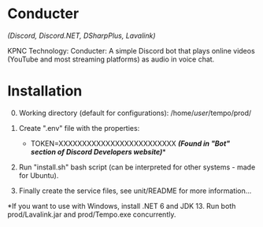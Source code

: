 # Conducter

*(Discord, Discord.NET, DSharpPlus, Lavalink)*

KPNC Technology: Conducter: A simple Discord bot that plays online videos (YouTube and most streaming platforms) as audio in voice chat.

# Installation

0. Working directory (default for configurations): /home/*user*/tempo/prod/

1. Create ".env" file with the properties:
    - TOKEN=XXXXXXXXXXXXXXXXXXXXXXXXX ***(Found in "Bot" section of Discord Developers website)****

2. Run "install.sh" bash script (can be interpreted for other systems - made for Ubuntu).

3. Finally create the service files, see unit/README for more information...

*If you want to use with Windows, install .NET 6 and JDK 13. Run both prod/Lavalink.jar and prod/Tempo.exe concurrently.
